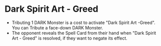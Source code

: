 # Dark Spirit Art - Greed

*   Tributing 1 DARK Monster is a cost to activate "Dark Spirit Art -Greed". You can Tribute a face-down DARK Monster.
*   The opponent reveals the Spell Card from their hand when "Dark Spirit Art - Greed" is resolved, if they want to negate its effect.
